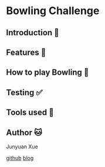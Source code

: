 
Bowling Challenge
=================


Introduction :bowling:
----------


Features :star2:
-----------

How to play Bowling :page_with_curl:
-------------------

Testing :white_check_mark:
---------

Tools used :wrench:
-----------

Author :cat:
----------------------
Junyuan Xue

[github](https://github.com/junyuanxue)  [blog](https://spinningcodes.wordpress.com/)
